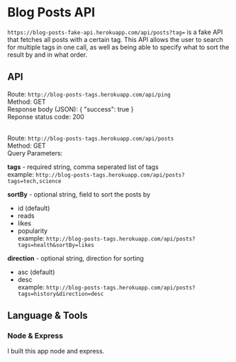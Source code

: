 # Blog Posts API

`https://blog-posts-fake-api.herokuapp.com/api/posts?tag=` is a fake API that fetches all posts with a certain tag. 
This API allows the user to search for multiple tags in one call, as well as being able to specify what to sort the result by and in what order. 

## API

Route: `http://blog-posts-tags.herokuapp.com/api/ping` <br />
Method: GET <br />
Response body (JSON): { "success": true } <br />
Reponse status code: 200 <br />
<br />

Route: `http://blog-posts-tags.herokuapp.com/api/posts` <br />
Method: GET <br />
Query Parameters: <br />
<p>

**tags** - required string, comma seperated list of tags <br />
example: `http://blog-posts-tags.herokuapp.com/api/posts?tags=tech,science` <br />
</p>
<p>

**sortBy** - optional string, field to sort the posts by
- id (default)
- reads
- likes
- popularity <br />
example: `http://blog-posts-tags.herokuapp.com/api/posts?tags=health&sortBy=likes` 
</p>
<p>

**direction** - optional string, direction for sorting
- asc (default) 
- desc <br />
example: `http://blog-posts-tags.herokuapp.com/api/posts?tags=history&direction=desc`
</p>

## Language & Tools

### Node & Express
I built this app node and express.
